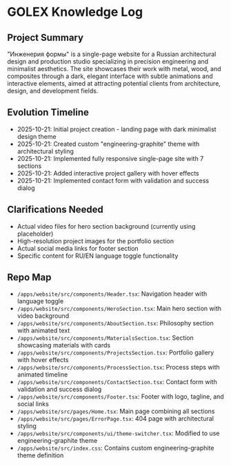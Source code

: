 # GOLEX Knowledge Log

## Project Summary
"Инженерия формы" is a single-page website for a Russian architectural design and production studio specializing in precision engineering and minimalist aesthetics. The site showcases their work with metal, wood, and composites through a dark, elegant interface with subtle animations and interactive elements, aimed at attracting potential clients from architecture, design, and development fields.

## Evolution Timeline
- 2025-10-21: Initial project creation - landing page with dark minimalist design theme
- 2025-10-21: Created custom "engineering-graphite" theme with architectural styling
- 2025-10-21: Implemented fully responsive single-page site with 7 sections
- 2025-10-21: Added interactive project gallery with hover effects
- 2025-10-21: Implemented contact form with validation and success dialog

## Clarifications Needed
- Actual video files for hero section background (currently using placeholder)
- High-resolution project images for the portfolio section
- Actual social media links for footer section
- Specific content for RU/EN language toggle functionality

## Repo Map
- `/apps/website/src/components/Header.tsx`: Navigation header with language toggle
- `/apps/website/src/components/HeroSection.tsx`: Main hero section with video background
- `/apps/website/src/components/AboutSection.tsx`: Philosophy section with animated text
- `/apps/website/src/components/MaterialsSection.tsx`: Section showcasing materials with cards
- `/apps/website/src/components/ProjectsSection.tsx`: Portfolio gallery with hover effects
- `/apps/website/src/components/ProcessSection.tsx`: Process steps with animated timeline
- `/apps/website/src/components/ContactSection.tsx`: Contact form with validation and success dialog
- `/apps/website/src/components/Footer.tsx`: Footer with logo, tagline, and social links
- `/apps/website/src/pages/Home.tsx`: Main page combining all sections
- `/apps/website/src/pages/ErrorPage.tsx`: 404 page with architectural styling
- `/apps/website/src/components/ui/theme-switcher.tsx`: Modified to use engineering-graphite theme
- `/apps/website/src/index.css`: Contains custom engineering-graphite theme definition